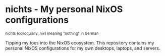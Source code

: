 # nichts - My personal NixOS configurations
<sup>nichts (colloquially: *nix*) meaning "nothing" in German</sup>

Tipping my toes into the NixOS ecosystem. This repository contains my personal NixOS configurations for my own desktops, laptops, and servers.
